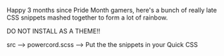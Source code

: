 Happy 3 months since Pride Month gamers, here's a bunch of really late CSS snippets mashed together to form a lot of rainbow.

DO NOT INSTALL AS A THEME!!

src --> powercord.scss --> Put the the snippets in your Quick CSS
